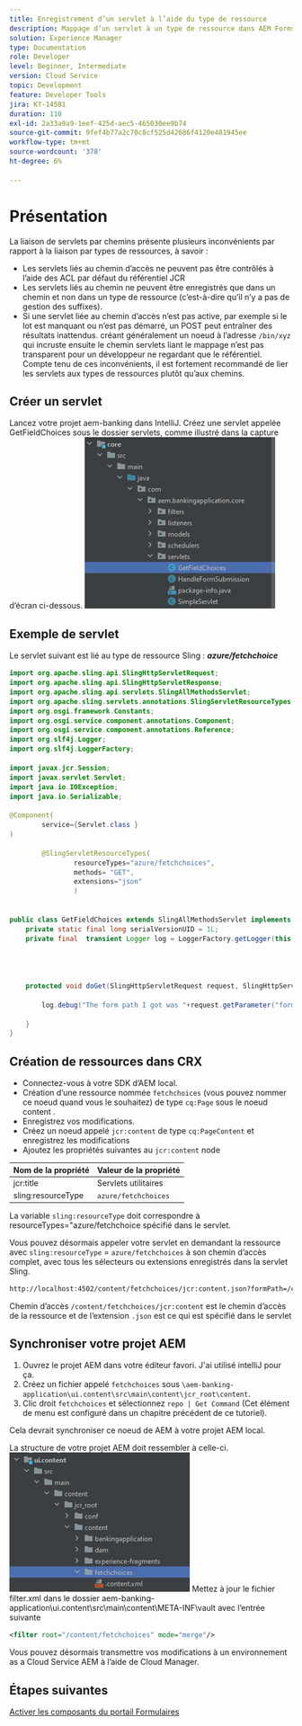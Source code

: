 ```yaml
---
title: Enregistrement d’un servlet à l’aide du type de ressource
description: Mappage d’un servlet à un type de ressource dans AEM Forms CS
solution: Experience Manager
type: Documentation
role: Developer
level: Beginner, Intermediate
version: Cloud Service
topic: Development
feature: Developer Tools
jira: KT-14581
duration: 110
exl-id: 2a33a9a9-1eef-425d-aec5-465030ee9b74
source-git-commit: 9fef4b77a2c70c8cf525d42686f4120e481945ee
workflow-type: tm+mt
source-wordcount: '378'
ht-degree: 6%

---
```


# Présentation

La liaison de servlets par chemins présente plusieurs inconvénients par rapport à la liaison par types de ressources, à savoir :

* Les servlets liés au chemin d’accès ne peuvent pas être contrôlés à l’aide des ACL par défaut du référentiel JCR
* Les servlets liés au chemin ne peuvent être enregistrés que dans un chemin et non dans un type de ressource (c’est-à-dire qu’il n’y a pas de gestion des suffixes).
* Si une servlet liée au chemin d’accès n’est pas active, par exemple si le lot est manquant ou n’est pas démarré, un POST peut entraîner des résultats inattendus. créant généralement un noeud à l’adresse `/bin/xyz` qui incruste ensuite le chemin servlets liant le mappage n’est pas transparent pour un développeur ne regardant que le référentiel. Compte tenu de ces inconvénients, il est fortement recommandé de lier les servlets aux types de ressources plutôt qu’aux chemins.

## Créer un servlet

Lancez votre projet aem-banking dans IntelliJ. Créez une servlet appelée GetFieldChoices sous le dossier servlets, comme illustré dans la capture d’écran ci-dessous.
![choix](assets/fetchchoices.png)

## Exemple de servlet

Le servlet suivant est lié au type de ressource Sling : _**azure/fetchchoice**_



```java
import org.apache.sling.api.SlingHttpServletRequest;
import org.apache.sling.api.SlingHttpServletResponse;
import org.apache.sling.api.servlets.SlingAllMethodsServlet;
import org.apache.sling.servlets.annotations.SlingServletResourceTypes;
import org.osgi.framework.Constants;
import org.osgi.service.component.annotations.Component;
import org.osgi.service.component.annotations.Reference;
import org.slf4j.Logger;
import org.slf4j.LoggerFactory;

import javax.jcr.Session;
import javax.servlet.Servlet;
import java.io.IOException;
import java.io.Serializable;

@Component(
        service={Servlet.class }
)

        @SlingServletResourceTypes(
                resourceTypes="azure/fetchchoices",
                methods= "GET",
                extensions="json"
                )


public class GetFieldChoices extends SlingAllMethodsServlet implements Serializable {
    private static final long serialVersionUID = 1L;
    private final  transient Logger log = LoggerFactory.getLogger(this.getClass());


   

    protected void doGet(SlingHttpServletRequest request, SlingHttpServletResponse response) {

        log.debug("The form path I got was "+request.getParameter("formPath"));

    }
}
```

## Création de ressources dans CRX

* Connectez-vous à votre SDK d’AEM local.
* Création d’une ressource nommée `fetchchoices` (vous pouvez nommer ce noeud quand vous le souhaitez) de type `cq:Page` sous le noeud content .
* Enregistrez vos modifications.
* Créez un noeud appelé `jcr:content` de type `cq:PageContent` et enregistrez les modifications
* Ajoutez les propriétés suivantes au `jcr:content` node

| Nom de la propriété | Valeur de la propriété |
|--------------------|--------------------|
| jcr:title | Servlets utilitaires |
| sling:resourceType | `azure/fetchchoices` |


La variable `sling:resourceType` doit correspondre à resourceTypes=&quot;azure/fetchchoice spécifié dans le servlet.

Vous pouvez désormais appeler votre servlet en demandant la ressource avec `sling:resourceType` = `azure/fetchchoices` à son chemin d’accès complet, avec tous les sélecteurs ou extensions enregistrés dans la servlet Sling.

```html
http://localhost:4502/content/fetchchoices/jcr:content.json?formPath=/content/forms/af/forrahul/jcr:content/guideContainer
```

Chemin d’accès `/content/fetchchoices/jcr:content` est le chemin d’accès de la ressource et de l’extension `.json` est ce qui est spécifié dans le servlet

## Synchroniser votre projet AEM

1. Ouvrez le projet AEM dans votre éditeur favori. J&#39;ai utilisé intelliJ pour ça.
1. Créez un fichier appelé `fetchchoices` sous `\aem-banking-application\ui.content\src\main\content\jcr_root\content`.
1. Clic droit `fetchchoices` et sélectionnez `repo | Get Command` (Cet élément de menu est configuré dans un chapitre précédent de ce tutoriel).

Cela devrait synchroniser ce noeud de AEM à votre projet AEM local.

La structure de votre projet AEM doit ressembler à celle-ci.
![resource-resolver](assets/mapping-servlet-resource.png)
Mettez à jour le fichier filter.xml dans le dossier aem-banking-application\ui.content\src\main\content\META-INF\vault avec l’entrée suivante

```xml
<filter root="/content/fetchchoices" mode="merge"/>
```

Vous pouvez désormais transmettre vos modifications à un environnement as a Cloud Service AEM à l’aide de Cloud Manager.

## Étapes suivantes

[Activer les composants du portail Formulaires](./forms-portal-components.md)
